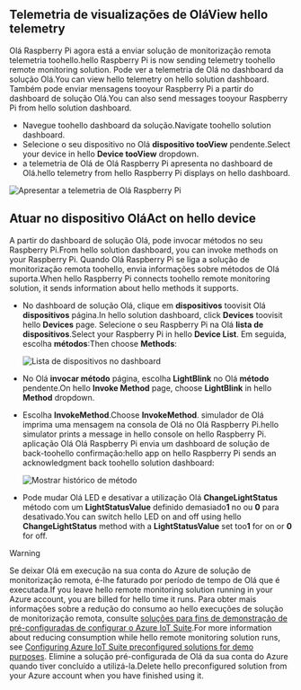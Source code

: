 ## <a name="view-hello-telemetry"></a><span data-ttu-id="7bc2a-101">Telemetria de visualizações de Olá</span><span class="sxs-lookup"><span data-stu-id="7bc2a-101">View hello telemetry</span></span>

<span data-ttu-id="7bc2a-102">Olá Raspberry Pi agora está a enviar solução de monitorização remota telemetria toohello.</span><span class="sxs-lookup"><span data-stu-id="7bc2a-102">hello Raspberry Pi is now sending telemetry toohello remote monitoring solution.</span></span> <span data-ttu-id="7bc2a-103">Pode ver a telemetria de Olá no dashboard da solução Olá.</span><span class="sxs-lookup"><span data-stu-id="7bc2a-103">You can view hello telemetry on hello solution dashboard.</span></span> <span data-ttu-id="7bc2a-104">Também pode enviar mensagens tooyour Raspberry Pi a partir do dashboard de solução Olá.</span><span class="sxs-lookup"><span data-stu-id="7bc2a-104">You can also send messages tooyour Raspberry Pi from hello solution dashboard.</span></span>

- <span data-ttu-id="7bc2a-105">Navegue toohello dashboard da solução.</span><span class="sxs-lookup"><span data-stu-id="7bc2a-105">Navigate toohello solution dashboard.</span></span>
- <span data-ttu-id="7bc2a-106">Selecione o seu dispositivo no Olá **dispositivo tooView** pendente.</span><span class="sxs-lookup"><span data-stu-id="7bc2a-106">Select your device in hello **Device tooView** dropdown.</span></span>
- <span data-ttu-id="7bc2a-107">a telemetria de Olá de Olá Raspberry Pi apresenta no dashboard de Olá.</span><span class="sxs-lookup"><span data-stu-id="7bc2a-107">hello telemetry from hello Raspberry Pi displays on hello dashboard.</span></span>

![Apresentar a telemetria de Olá Raspberry Pi][img-telemetry-display]

## <a name="act-on-hello-device"></a><span data-ttu-id="7bc2a-109">Atuar no dispositivo Olá</span><span class="sxs-lookup"><span data-stu-id="7bc2a-109">Act on hello device</span></span>

<span data-ttu-id="7bc2a-110">A partir do dashboard de solução Olá, pode invocar métodos no seu Raspberry Pi.</span><span class="sxs-lookup"><span data-stu-id="7bc2a-110">From hello solution dashboard, you can invoke methods on your Raspberry Pi.</span></span> <span data-ttu-id="7bc2a-111">Quando Olá Raspberry Pi se liga a solução de monitorização remota toohello, envia informações sobre métodos de Olá suporta.</span><span class="sxs-lookup"><span data-stu-id="7bc2a-111">When hello Raspberry Pi connects toohello remote monitoring solution, it sends information about hello methods it supports.</span></span>

- <span data-ttu-id="7bc2a-112">No dashboard de solução Olá, clique em **dispositivos** toovisit Olá **dispositivos** página.</span><span class="sxs-lookup"><span data-stu-id="7bc2a-112">In hello solution dashboard, click **Devices** toovisit hello **Devices** page.</span></span> <span data-ttu-id="7bc2a-113">Selecione o seu Raspberry Pi na Olá **lista de dispositivos**.</span><span class="sxs-lookup"><span data-stu-id="7bc2a-113">Select your Raspberry Pi in hello **Device List**.</span></span> <span data-ttu-id="7bc2a-114">Em seguida, escolha **métodos**:</span><span class="sxs-lookup"><span data-stu-id="7bc2a-114">Then choose **Methods**:</span></span>

    ![Lista de dispositivos no dashboard][img-list-devices]

- <span data-ttu-id="7bc2a-116">No Olá **invocar método** página, escolha **LightBlink** no Olá **método** pendente.</span><span class="sxs-lookup"><span data-stu-id="7bc2a-116">On hello **Invoke Method** page, choose **LightBlink** in hello **Method** dropdown.</span></span>

- <span data-ttu-id="7bc2a-117">Escolha **InvokeMethod**.</span><span class="sxs-lookup"><span data-stu-id="7bc2a-117">Choose **InvokeMethod**.</span></span> <span data-ttu-id="7bc2a-118">simulador de Olá imprima uma mensagem na consola de Olá no Olá Raspberry Pi.</span><span class="sxs-lookup"><span data-stu-id="7bc2a-118">hello simulator prints a message in hello console on hello Raspberry Pi.</span></span> <span data-ttu-id="7bc2a-119">aplicação Olá Olá Raspberry Pi envia um dashboard de solução de back-toohello confirmação:</span><span class="sxs-lookup"><span data-stu-id="7bc2a-119">hello app on hello Raspberry Pi sends an acknowledgment back toohello solution dashboard:</span></span>

    ![Mostrar histórico de método][img-method-history]

- <span data-ttu-id="7bc2a-121">Pode mudar Olá LED e desativar a utilização Olá **ChangeLightStatus** método com um **LightStatusValue** definido demasiado**1** no ou **0** para desativado.</span><span class="sxs-lookup"><span data-stu-id="7bc2a-121">You can switch hello LED on and off using hello **ChangeLightStatus** method with a **LightStatusValue** set too**1** for on or **0** for off.</span></span>

> [!WARNING]
> <span data-ttu-id="7bc2a-122">Se deixar Olá em execução na sua conta do Azure de solução de monitorização remota, é-lhe faturado por período de tempo de Olá que é executada.</span><span class="sxs-lookup"><span data-stu-id="7bc2a-122">If you leave hello remote monitoring solution running in your Azure account, you are billed for hello time it runs.</span></span> <span data-ttu-id="7bc2a-123">Para obter mais informações sobre a redução do consumo ao hello execuções de solução de monitorização remota, consulte [soluções para fins de demonstração de pré-configuradas de configurar o Azure IoT Suite][lnk-demo-config].</span><span class="sxs-lookup"><span data-stu-id="7bc2a-123">For more information about reducing consumption while hello remote monitoring solution runs, see [Configuring Azure IoT Suite preconfigured solutions for demo purposes][lnk-demo-config].</span></span> <span data-ttu-id="7bc2a-124">Elimine a solução pré-configurada de Olá da sua conta do Azure quando tiver concluído a utilizá-la.</span><span class="sxs-lookup"><span data-stu-id="7bc2a-124">Delete hello preconfigured solution from your Azure account when you have finished using it.</span></span>


[img-telemetry-display]: media/iot-suite-raspberry-pi-kit-view-telemetry-simulator/telemetry.png
[img-list-devices]: media/iot-suite-raspberry-pi-kit-view-telemetry-simulator/listdevices.png
[img-method-history]: media/iot-suite-raspberry-pi-kit-view-telemetry-simulator/methodhistory.png

[lnk-demo-config]: https://github.com/Azure/azure-iot-remote-monitoring/blob/master/Docs/configure-preconfigured-demo.md